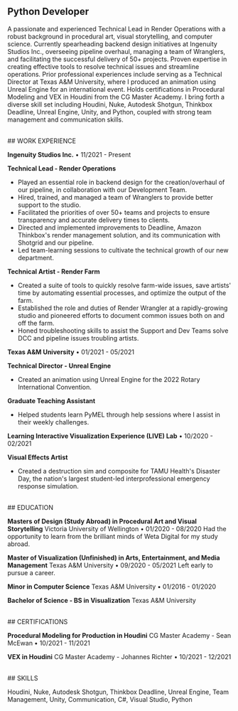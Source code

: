 ## Python Developer

A passionate and experienced Technical Lead in Render Operations with a robust background in procedural art, visual storytelling, and computer science. Currently spearheading backend design initiatives at Ingenuity Studios Inc., overseeing pipeline overhaul, managing a team of Wranglers, and facilitating the successful delivery of 50+ projects. Proven expertise in creating effective tools to resolve technical issues and streamline operations. Prior professional experiences include serving as a Technical Director at Texas A&M University, where I produced an animation using Unreal Engine for an international event. Holds certifications in Procedural Modeling and VEX in Houdini from the CG Master Academy. I bring forth a diverse skill set including Houdini, Nuke, Autodesk Shotgun, Thinkbox Deadline, Unreal Engine, Unity, and Python, coupled with strong team management and communication skills.

<br>## WORK EXPERIENCE

**Ingenuity Studios Inc.** • 11/2021 - Present

**Technical Lead - Render Operations**

- Played an essential role in backend design for the creation/overhaul of our pipeline, in collaboration with our Development Team.
- Hired, trained, and managed a team of Wranglers to provide better support to the studio.
- Facilitated the priorities of over 50+ teams and projects to ensure transparency and accurate delivery times to clients.
- Directed and implemented improvements to Deadline, Amazon Thinkbox's render management solution, and its communication with Shotgrid and our pipeline.
- Led team-learning sessions to cultivate the technical growth of our new department.

**Technical Artist - Render Farm**

- Created a suite of tools to quickly resolve farm-wide issues, save artists' time by automating essential processes, and optimize the output of the farm.
- Established the role and duties of Render Wrangler at a rapidly-growing studio and pioneered efforts to document common issues both on and off the farm.
- Honed troubleshooting skills to assist the Support and Dev Teams solve DCC and pipeline issues troubling artists.

**Texas A&M University** • 01/2021 - 05/2021

**Technical Director - Unreal Engine**

- Created an animation using Unreal Engine for the 2022 Rotary International Convention.

**Graduate Teaching Assistant**

- Helped students learn PyMEL through help sessions where I assist in their weekly challenges.

**Learning Interactive Visualization Experience (LIVE) Lab** • 10/2020 - 02/2021

**Visual Effects Artist**

- Created a destruction sim and composite for TAMU Health's Disaster Day, the nation's largest student-led interprofessional emergency response simulation.

<br>## EDUCATION

**Masters of Design (Study Abroad) in Procedural Art and Visual Storytelling**
Victoria University of Wellington • 01/2020 - 08/2020
Had the opportunity to learn from the brilliant minds of Weta Digital for my study abroad.

**Master of Visualization (Unfinished) in Arts, Entertainment, and Media Management**
Texas A&M University • 09/2020 - 05/2021
Left early to pursue a career.

**Minor in Computer Science**
Texas A&M University • 01/2016 - 01/2020

**Bachelor of Science - BS in Visualization**
Texas A&M University

<br>## CERTIFICATIONS

**Procedural Modeling for Production in Houdini**
CG Master Academy - Sean McEwan • 10/2021 - 11/2021

**VEX in Houdini**
CG Master Academy - Johannes Richter • 10/2021 - 12/2021

<br>## SKILLS

Houdini, Nuke, Autodesk Shotgun, Thinkbox Deadline, Unreal Engine, Team Management, Unity, Communication, C#, Visual Studio, Python
